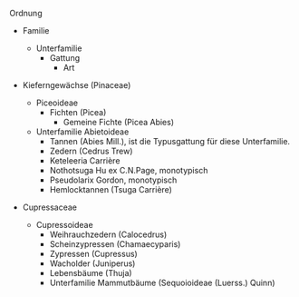 Ordnung
- Familie 
  - Unterfamilie
    - Gattung
      - Art

- Kieferngewächse (Pinaceae)
  - Piceoideae
    - Fichten (Picea)
      - Gemeine Fichte (Picea Abies)
  - Unterfamilie Abietoideae 
    - Tannen (Abies Mill.), ist die Typusgattung für diese Unterfamilie.
    - Zedern (Cedrus Trew)
    - Keteleeria Carrière
    - Nothotsuga Hu ex C.N.Page, monotypisch
    - Pseudolarix Gordon, monotypisch
    - Hemlocktannen (Tsuga Carrière)
- Cupressaceae
  - Cupressoideae 
    - Weihrauchzedern (Calocedrus)
    - Scheinzypressen (Chamaecyparis)
    - Zypressen (Cupressus)
    - Wacholder (Juniperus)
    - Lebensbäume (Thuja)
    - Unterfamilie Mammutbäume (Sequoioideae (Luerss.) Quinn)
